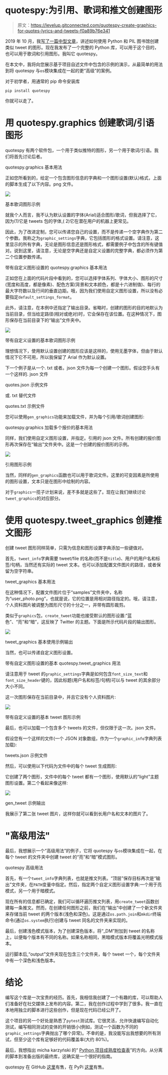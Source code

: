 # quotespy:为引用、歌词和推文创建图形

> 原文：<https://levelup.gitconnected.com/quotespy-create-graphics-for-quotes-lyrics-and-tweets-f0a89b76e341>

2019 年 10 月，我[写了一篇中型文章](https://medium.com/analytics-vidhya/how-to-create-twitter-screenshots-with-python-c142ef71fda7?source=friends_link&sk=8a5bb375ca2969b6d59231d8796d7ce0)，讲述如何使用 Python 和 PIL 图书馆创建类似 tweet 的图形。现在我发布了一个完整的 Python 库，可以用于这个目的，也可以用于歌词和引用图形。我叫它 quotespy。

在本文中，我将向您展示基于项目自述文件中包含的示例的演示，从最简单的用法到将 quotespy 与`os`模块集成在一起的更“高级”的案例。

对于初学者，用通常的 pip 命令安装库

```
pip install quotespy
```

你就可以走了。

# **用 quotespy.graphics 创建歌词/引语图形**

quotespy 有两个软件包，一个用于类似推特的图形，另一个用于歌词/引语。我们将首先讨论后者。

quotespy.graphics 基本用法

正如您所看到的，给定一个包含图形信息的字典和一个图形设置(默认)格式，上面的脚本生成了以下内容。png 文件。

![](img/94f2540ab1d989eea77dc924ebe59bd0.png)

基本歌词图形示例

就我个人而言，我不认为默认设置的字体(Arial)适合图形/歌词，但我选择了它，因为(1)它是 tweets 包的字体,( 2)它在潜在用户的机器上更常见。

因此，为了改进定制，您可以传递您自己的设置，而不是传递一个空字典作为第二个参数。我称之为`graphic_settings`字典，它包括图形的格式设置。请注意，这里显示的所有字典，无论是图形信息还是图形格式，都需要例子中包含的所有键值对。说到这里，请注意，无论是空字典还是自定义设置的完整字典，都必须作为第二个位置参数传递。

带有自定义图形设置的 quotespy.graphics 基本用法

正如您在上面的代码片段中看到的，您可以选择字体系列、字体大小、图形的尺寸(宽度和高度，都是像素)、配色方案(背景和文本颜色，都是十六进制值)、每行的最大字符数以及行间的垂直边距。哦，因为我们使用自定义图形设置，所以没有必要指定`default_settings_format`。

此外，请注意，在本例中还指定了输出目录。省略时，创建的图形的目的地默认为当前目录，但当给定路径(相对或绝对)时，它会保存在该位置。在这种情况下，图形保存在当前目录下的“输出”文件夹中。

![](img/d88bd462ad880ea2443319bd4b690c6f.png)

带有自定义设置的基本歌词图形示例

理想情况下，使用默认设置创建的图形应该是这样的，使用无墨字体，但由于默认情况下它不可用，所以我保留了 Arial 作为默认设置。

下一个例子是从一个. txt 或者。json 文件为每一个创建一个图形。假设您手头有一个这样的. json 文件

quotes.json 示例文件

或. txt 替代文件

quotes.txt 示例文件

您可以使用`gen_graphics`功能来加载文件，并为每个引用/歌词创建图形:

quotespy.graphics 加载多个报价的基本用法

同样，我们使用自定义图形设置，并指定。引用的 json 文件。所有创建的报价图形再次保存在“输出”文件夹中。这是一个创建的报价图形的示例。

![](img/423c457d94ada70938be8c34318432d6.png)

引用图形示例

当然，同样的`gen_graphics`函数也可以用于歌词文件。这里的可变因素是所使用的图形设置，文本只是在图形中绘制的内容。

对于`graphics`一揽子计划来说，差不多就是这些了。现在让我们继续讨论`tweet_graphics`的对应部分。

# **使用 quotespy.tweet_graphics 创建推文图形**

创建 tweet 图形同样简单，只需为信息和图形设置字典添加一些键值对。

首先，`tweet_info`字典需要 tweet/file 的名称(而不是`title`)、用户的用户名和标签/句柄，当然还有实际的 tweet 文本。也可以添加配置文件图片的路径，或者保留为空字符串。

tweet_graphics 基本用法

在这种情况下，配置文件图片位于“samples”文件夹中，名称为“user_photo.png”，也就是说，它的位置是用相对路径指定的。哦，请注意，个人资料图片被调整为图形尺寸的十分之一，并带有圆形裁剪。

类似于`graphics`包，`create_tweet`功能也接受默认的图形设置:“蓝色”、“亮”和“暗”，这反映了 Twitter 的主题。下面是所示代码片段的输出图形。

![](img/c5c1498c95886b447c4fa44c4c57a151.png)

tweet_graphics 基本使用示例输出

当然，也可以传递自定义图形设置。

带有自定义图形设置的基本 quotespy.tweet_graphics 用法

请注意用于 tweet 的`graphic_settings`字典是如何包含`font_size_text`和`font_size_header`键的，因此标题(用户名和标签/句柄)可以与 tweet 的其余部分大小不同。

这一次图形保存在当前目录中，并且它没有个人资料图片:

![](img/7591e8e19f1fea22c1d03f67498a544f.png)

带有自定义设置的基本 tweet 图形示例

最后，也可以加载一个包含多个 tweets 的文件，但仅限于这一次。json 文件。

假设您有一个这样的文件(一个 JSON 对象数组，作为一个`graphic_info`字典列表加载):

tweets.json 示例文件

然后，可以使用以下代码为文件中的每个 tweet 生成图形:

它创建了两个图形，文件中的每个 tweet 都有一个图形，使用默认的“light”主题图形设置。第二个看起来像这样:

![](img/039685b3d1b67c2b21b8dd2a500afb15.png)

gen_tweet 示例输出

我展示了第二张 tweet 图片，这样你就可以看到长用户名和文本的图片了。

# "高级用法"

最后，我想展示一个“高级用法”的例子，它将 quotespy 与`os`模块集成在一起，在每个 tweet 的文件夹中创建 tweet 的“亮”和“暗”模式图形。

quotespy 高级用法

首先，有一个`tweet_info`字典列表，也就是推文列表。“顶层”保存目标再次是“输出”文件夹，在`PATH`变量中指定。然后，指定两个自定义图形设置字典:一个用于亮模式，另一个用于暗模式。

现在所有的信息都已确定，我们可以循环遍历推文列表，用`create_tweet`函数创建每一条推文。然而，在创建任何图形之前，我们在“输出”中创建了一个新文件夹来存储当前 tweet 的两个版本(浅色和深色)。这是通过`os.path.join`和`mkdir`终端命令(通过`os.system`执行)创建与 tweet 同名的文件夹来实现的。

最后，创建浅色模式版本，为了创建深色版本，将“_DM”附加到 tweet 的名称上，以便每个版本有不同的名称。如果名称相同，黑暗模式版本将覆盖光明模式版本。

运行脚本后,“output”文件夹现在包含三个文件夹，每个 tweet 一个，每个文件夹中有一个深色和浅色版本。

# 结论

编写这个库是一次宝贵的经历。首先，我相信我创建了一个有趣的库，可以帮助人们准备好在社交媒体上发布的内容。第二，我在创作过程中学到了很多。我一直在本地用独立的脚本进行这些创作，但是现在代码已经公开了。

这个项目的另一个好处是熟悉了`pytest`测试库。它很灵活，允许快速编写自动化测试，编写相同测试的变体的开销很小(例如，测试一个函数为不同的`graphic_settings`字典抛出了哪个异常)。不幸的是，我没能写出我想要的所有测试，但至少这个库有足够好的代码覆盖率(大约 80%)。

最后，我想指出 micha karzyński 的“ [Python 项目成熟度检查表](http://michal.karzynski.pl/blog/2019/05/26/python-project-maturity-checklist/)”的方向。从分离的脚本到准备出版的最终库，这确实是一个很好的指南。

quotespy 在 GitHub [这里](https://github.com/Ze1598/quotespy)有售，在 PyPi [这里](https://pypi.org/project/quotespy/1.0.1/)有售。